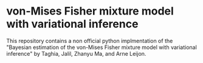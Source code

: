 # von-Mises Fisher mixture model with variational inference

This repository contains a non official python implmentation of the "Bayesian estimation of the von-Mises Fisher mixture model with variational inference" by Taghia, Jalil, Zhanyu Ma, and Arne Leijon.
